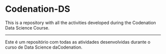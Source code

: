 # Codenation-DS

This is a repository with all the activities developed during the Codenation Data Science Course.

---

Este é um repositório com todas as atividades desenvolvidas durante o curso de Data Science daCodenation.
